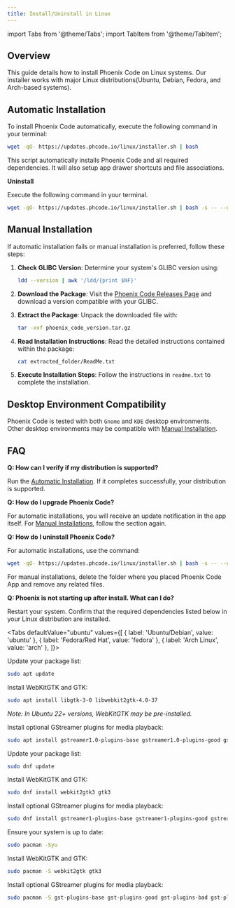 ```yaml
---
title: Install/Uninstall in Linux
---
```


import Tabs from '@theme/Tabs';
import TabItem from '@theme/TabItem';


## Overview
This guide details how to install Phoenix Code on Linux systems. Our installer works with major
Linux distributions(Ubuntu, Debian, Fedora, and Arch-based systems).

## Automatic Installation
To install Phoenix Code automatically, execute the following command in your terminal:

```bash
wget -qO- https://updates.phcode.io/linux/installer.sh | bash
```

This script automatically installs Phoenix Code and all required dependencies.
It will also setup app drawer shortcuts and file associations.

**Uninstall**

Execute the following command in your terminal.
```bash
wget -qO- https://updates.phcode.io/linux/installer.sh | bash -s -- --uninstall
```

## Manual Installation
If automatic installation fails or manual installation is preferred, follow these steps:

1. **Check GLIBC Version**:
   Determine your system's GLIBC version using:
   ```bash
   ldd --version | awk '/ldd/{print $NF}'
   ```

2. **Download the Package**:
   Visit the [Phoenix Code Releases Page](https://github.com/phcode-dev/phoenix-desktop/releases) and download a version compatible with your GLIBC.

3. **Extract the Package**:
   Unpack the downloaded file with:
   ```bash
   tar -xvf phoenix_code_version.tar.gz
   ```

4. **Read Installation Instructions**:
   Read the detailed instructions contained within the package:
   ```bash
   cat extracted_folder/ReadMe.txt
   ```

5. **Execute Installation Steps**:
   Follow the instructions in `readme.txt` to complete the installation.

## Desktop Environment Compatibility
Phoenix Code is tested with both `Gnome` and `KDE` desktop environments.
Other desktop environments may be compatible with [Manual Installation](#manual-installation).

## FAQ
**Q: How can I verify if my distribution is supported?**

Run the [Automatic Installation](#automatic-installation). If it completes successfully,
your distribution is supported.

**Q: How do I upgrade Phoenix Code?**

For automatic installations, you will receive an update notification in the app itself.
For [Manual Installations](#manual-installation), follow the section again.

**Q: How do I uninstall Phoenix Code?**

For automatic installations, use the command:
   ```bash
   wget -qO- https://updates.phcode.io/linux/installer.sh | bash -s -- --uninstall
   ```
For manual installations, delete the folder where you placed Phoenix Code App and remove any related files.

**Q: Phoenix is not starting up after install. What can I do?**

 Restart your system. Confirm that the required dependencies listed below in your Linux distribution are installed.


<Tabs
  defaultValue="ubuntu"
  values={[
    { label: 'Ubuntu/Debian', value: 'ubuntu' },
    { label: 'Fedora/Red Hat', value: 'fedora' },
    { label: 'Arch Linux', value: 'arch' },
  ]}>

<TabItem value="ubuntu">

Update your package list:
```bash
sudo apt update
```

Install WebKitGTK and GTK:
```bash
sudo apt install libgtk-3-0 libwebkit2gtk-4.0-37
```
*Note: In Ubuntu 22+ versions, WebKitGTK may be pre-installed.*

Install optional GStreamer plugins for media playback:
```bash
sudo apt install gstreamer1.0-plugins-base gstreamer1.0-plugins-good gstreamer1.0-plugins-bad gstreamer1.0-plugins-ugly gstreamer1.0-tools gstreamer1.0-libav
```

</TabItem>
<TabItem value="fedora">

Update your package list:
```bash
sudo dnf update
```

Install WebKitGTK and GTK:
```bash
sudo dnf install webkit2gtk3 gtk3
```

Install optional GStreamer plugins for media playback:
```bash
sudo dnf install gstreamer1-plugins-base gstreamer1-plugins-good gstreamer1-plugins-bad-free gstreamer1-plugins-bad-freeworld gstreamer1-plugins-ugly gstreamer1-libav
```

</TabItem>
<TabItem value="arch">

Ensure your system is up to date:
```bash
sudo pacman -Syu
```

Install WebKitGTK and GTK:
```bash
sudo pacman -S webkit2gtk gtk3
```

Install optional GStreamer plugins for media playback:
```bash
sudo pacman -S gst-plugins-base gst-plugins-good gst-plugins-bad gst-plugins-ugly gst-libav
```

</TabItem>
</Tabs>